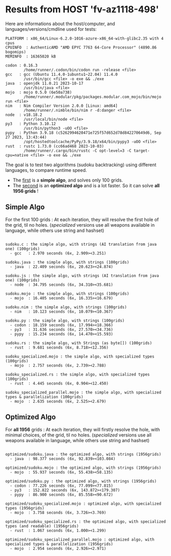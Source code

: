# Results from HOST 'fv-az1118-498'

Here are informations about the host/computer, and languages/versions/cmdline used for tests:
```
PLATFORM : x86_64/Linux-6.2.0-1016-azure-x86_64-with-glibc2.35 with 4 cpus
CPUINFO  : AuthenticAMD "AMD EPYC 7763 64-Core Processor" (4890.86 bogomips)
MEMINFO  : 16365020 kB

codon : 0.16.3
        /home/runner/.codon/bin/codon run -release <file>
gcc   : gcc (Ubuntu 11.4.0-1ubuntu1~22.04) 11.4.0
        /usr/bin/gcc <file> -o exe && ./exe
java  : openjdk 11.0.21 2023-10-17
        /usr/bin/java <file>
mojo  : mojo 0.5.0 (6e50a738)
        /home/runner/.modular/pkg/packages.modular.com_mojo/bin/mojo run <file>
nim   : Nim Compiler Version 2.0.0 [Linux: amd64]
        /home/runner/.nimble/bin/nim r -d:danger <file>
node  : v18.18.2
        /usr/local/bin/node <file>
py3   : Python 3.10.12
        /usr/bin/python3 -uOO <file>
pypy  : Python 3.9.18 (c5262994620471e725f57d652d78d842270649d6, Sep 27 2023, 13:43:44)
        /opt/hostedtoolcache/PyPy/3.9.18/x64/bin/pypy3 -uOO <file>
rust  : rustc 1.73.0 (cc66ad468 2023-10-03)
        /home/runner/.cargo/bin/rustc -C opt-level=3 -C target-cpu=native <file> -o exe && ./exe

```

The goal is to test two algorithms (sudoku backtracking) using different languages, to compare runtime speed.

- The [first](sudoku.py) is a **simple algo**, and solves only 100 grids.
- The [second](optimized/sudoku.py) is an **optimized algo** and is a lot faster. So it can solve **all 1956 grids** !

## Simple Algo

For the first 100 grids : At each iteration, they will resolve the first hole of the grid, til no holes.
(*specialized* versions use all weapons available in language, while others use string and hashset)
```

sudoku.c : the simple algo, with strings (AI translation from java one) (100grids)
  - gcc   : 2.970 seconds (6x, 2.909><3.251)

sudoku.java : the simple algo, with strings (100grids)
  - java  : 22.409 seconds (6x, 20.623><24.874)

sudoku.js : the simple algo, with strings (AI translation from java one) (100grids)
  - node  : 34.795 seconds (6x, 34.310><35.681)

sudoku.mojo : the simple algo, with strings (100grids)
  - mojo  : 16.405 seconds (6x, 16.335><16.679)

sudoku.nim : the simple algo, with strings (100grids)
  - nim   : 10.123 seconds (6x, 10.079><10.367)

sudoku.py : the simple algo, with strings (100grids)
  - codon : 18.159 seconds (6x, 17.994><18.366)
  - py3   : 31.636 seconds (6x, 27.570><34.736)
  - pypy  : 15.234 seconds (6x, 14.470><15.593)

sudoku.rs : the simple algo, with Strings (as byte[]) (100grids)
  - rust  : 9.681 seconds (6x, 8.718><12.356)

sudoku_specialized.mojo : the simple algo, with specialized types (100grids)
  - mojo  : 2.757 seconds (6x, 2.739><2.788)

sudoku_specialized.rs : the simple algo, with specialized types (100grids)
  - rust  : 4.445 seconds (6x, 0.904><12.450)

sudoku_specialized_parallel.mojo : the simple algo, with specialized types & parallelization (100grids)
  - mojo  : 2.635 seconds (6x, 2.525><2.679)

```

## Optimized Algo

For **all 1956** grids : At each iteration, they will firstly resolve the hole, with minimal choices, of the grid, til no holes.
(*specialized* versions use all weapons available in language, while others use string and hashset)

```

optimized/sudoku.java : the optimized algo, with strings (1956grids)
  - java  : 98.377 seconds (6x, 92.839><103.084)

optimized/sudoku.mojo : the optimized algo, with strings (1956grids)
  - mojo  : 55.937 seconds (6x, 55.438><58.135)

optimized/sudoku.py : the optimized algo, with strings (1956grids)
  - codon : 77.226 seconds (6x, 77.099><77.815)
  - py3   : 152.822 seconds (6x, 143.872><179.307)
  - pypy  : 86.900 seconds (6x, 85.558><90.672)

optimized/sudoku_specialized.mojo : optimized algo, with specialized types (1956grids)
  - mojo  : 3.758 seconds (6x, 3.726><3.769)

optimized/sudoku_specialized.rs : the optimized algo, with specialized types (and readable) (1956grids)
  - rust  : 1.067 seconds (6x, 1.000><1.299)

optimized/sudoku_specialized_parallel.mojo : optimized algo, with specialized types & parallelization (1956grids)
  - mojo  : 2.954 seconds (6x, 2.926><2.971)

```


